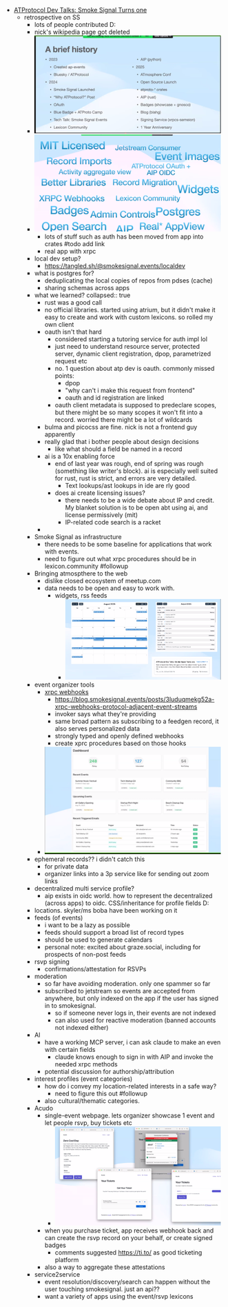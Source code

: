 - [ATProtocol Dev Talks: Smoke Signal Turns one](https://smokesignal.events/did:plc:lehcqqkwzcwvjvw66uthu5oq/3ltwkusl2wq2m?ref=atprotocol.dev)
	- retrospective on SS
		- lots of people contributed D:
		- nick's wikipedia page got deleted
		- ![image.png](../assets/image_1753373418880_0.png)
		- ![image.png](../assets/image_1753373502697_0.png)
			- lots of stuff such as auth has been moved from app into crates #todo add link
			- real app with xrpc
		- local dev setup?
			- https://tangled.sh/@smokesignal.events/localdev
		- what is postgres for?
			- deduplicating the local copies of repos from pdses (cache)
			- sharing schemas across apps
		- what we learned?
		  collapsed:: true
			- rust was a good call
			- no official libraries. started using atrium, but it didn't make it easy to create and work with custom lexicons. so rolled my own client
			- oauth isn't that hard
				- considered starting a tutoring service for auth impl lol
				- just need to understand resource server, protected server, dynamic client registration, dpop, parametrized request etc
				- no. 1 question about atp dev is oauth. commonly missed points:
					- dpop
					- "why can't i make this request from frontend"
					- oauth and id registration are linked
				- oauth client metadata is supposed to predeclare scopes, but there might be so many scopes it won't fit into a record. worried there might be a lot of wildcards
			- bulma and picocss are fine. nick is not a frontend guy apparently
			- really glad that i bother people about design decisions
				- like what should a field be named in a record
			- ai is a 10x enabling force
				- end of last year was rough, end of spring was rough (something like writer's block). ai is especially well suited for rust, rust is strict, and errors are very detailed.
					- Text lookups/ast lookups in ide are rly good
				- does ai create licensing issues?
					- there needs to be a wide debate about IP and credit. My blanket solution is to be open abt using ai, and license permissively (mit)
					- IP-related code search is a racket
			-
		- Smoke Signal as infrastructure
			- there needs to be some baseline for applications that work with events.
			- need to figure out what xrpc procedures should be in lexicon.community #followup
		- Bringing atmospthere to the web
			- dislike closed ecosystem of meetup.com
			- data needs to be open and easy to work with.
				- widgets, rss feeds
					- ![image.png](../assets/image_1753374936113_0.png)
		- event organizer tools
			- [xrpc webhooks](https://bsky.app/profile/smokesignal.events/post/3lugrsnmsyk2e)
				- https://blog.smokesignal.events/posts/3luduqmekg52a-xrpc-webhooks-protocol-adjacent-event-streams
				- invoker says what they're providing
				- same broad pattern as subscribing to a feedgen record, it also serves personalized data
				- strongly typed and openly defined webhooks
				- create xprc procedures based on those hooks
			- ![image.png](../assets/image_1753375016767_0.png)
		- ephemeral records?? i didn't catch this
			- for private data
			- organizer links into a 3p service like for sending out zoom links
		- decentralized multi service profile?
			- aip exists in oidc world. how to represent the decentralized (across apps) to oidc. CSS/inheritance for profile fields D:
		- locations. skyler/ms boba have been working on it
		- feeds (of events)
			- i want to be a lazy as possible
			- feeds should support a broad list of record types
			- should be used to generate calendars
			- personal note: excited about graze.social, including for prospects of non-post feeds
		- rsvp signing
			- confirmations/attestation for RSVPs
		- moderation
			- so far have avoiding moderation. only one spammer so far
			- subscribed to jetstream so events are accepted from anywhere, but only indexed on the app if the user has signed in to smokesignal.
				- so if someone never logs in, their events are not indexed
				- can also used for reactive moderation (banned accounts not indexed either)
		- AI
			- have a working MCP server, i can ask claude to make an even with certain fields
				- claude knows enough to sign in with AIP and invoke the needed xrpc methods
			- potential discussion for authorship/attribution
		- interest profiles (event categories)
			- how do i convey my location-related interests in a safe way?
				- need to figure this out #followup
			- also cultural/thematic categories.
		- Acudo
			- single-event webpage. lets organizer showcase 1 event and let people rsvp, buy tickets etc
				- ![image.png](../assets/image_1753375889518_0.png)
			- when you purchase ticket, app receives webhook back and can create the rsvp record on your behalf, or create signed badges
				- comments suggested https://ti.to/ as good ticketing platform
			- also a way to aggregate these attestations
		- service2service
			- event resolution/discovery/search can happen without the user touching smokesignal. just an api??
			- want a variety of apps using the event/rsvp lexicons
